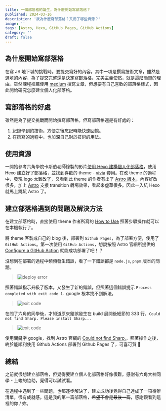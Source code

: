 ```yaml
---
title: 一個部落格的誕生，為什麼開始寫部落格？
published: 2024-03-16
description: '我為什麼寫部落格？又用了哪些資源？'
image: ''
tags: [Astro, Hexo, GitHub Pages, GitHub Actions]
category: ''
draft: false 
---
```


## 為什麼開始寫部落格
在寫 JS 地下城的挑戰時，要提交寫好的內容，其中一項是撰寫技術文章，雖然是選填的內容，為了提交完整還是決定寫部落格，完美主義使然，就是這麼簡單的理由。雖然課程推薦使用 [medium](https://medium.com/) 撰寫文章，但想要有自己喜歡的部落格樣式，因此開始研究怎麼建立個人化部落格。

## 寫部落格的好處
雖然是為了提交挑戰而開始撰寫部落格，但寫部落格還是有好處的：
1. 紀錄學到的技術，方便之後忘記時能快速回憶。
2. 在撰寫的過程中，也加深自己對於技術的用法。

## 使用資源
一開始參考六角學院卡斯伯老師錄製的影片[使用 Hexo 建構個人化部落格](https://www.youtube.com/watch?v=jOJI9ekTzK8)，使用 Hexo 建立好了部落格，並找到喜歡的 theme - [vivia](https://github.com/saicaca/hexo-theme-vivia) 套用。在改 theme 的過程中，發現 logo 太難改了，又看到此 theme 的作者有出了 [Astro 版本](https://github.com/saicaca/fuwari)，內容好改很多，加上 [Astro](https://astro.build/) 支援 transition 轉場效果，看起來虛華很多。因此一入坑 Hexo 就馬上跳坑 Astro 了。

## 建立部落格遇到的問題及解決方法
在建立部落格時，直接使用 theme 作者所寫的 [How to Use](https://github.com/saicaca/fuwari?tab=readme-ov-file#-how-to-use) 照著步驟操作就可以在本機執行了。

將 theme 客製成自己的 blog 後，部署到 `Github Pages`，為了部署方便，使用了 `GitHub Actions`。第一次使用 `GitHub Actions`，想說按照 Astro 官網所提供的 [Configure a GitHub Action](https://docs.astro.build/en/guides/deploy/github/#configure-a-github-action) 就能成功部署了吧！？

沒想到在部署的過程中頻頻發生錯誤，看了一下錯誤都是 `node.js`, `pnpm` 版本的問題。
> ![deploy error](https://firebasestorage.googleapis.com/v0/b/clara-blog.appspot.com/o/1_deploy_error.png?alt=media&token=6eaa2969-56fe-4d32-8189-aad2af4ba0ff "deploy error")

照著錯誤指示升級了版本，又發生了新的錯誤，但照著這個錯誤提示 `Process completed with exit code 1.` google 根本找不到解法。
> ![exit code](https://firebasestorage.googleapis.com/v0/b/clara-blog.appspot.com/o/1_exit_code_1.png?alt=media&token=0d797e33-34af-4a83-8f2f-fda0e8e81967 "exit code")

在問了六角的同學後，才知道原來錯誤發生在 build 展開後細節的 333 行，`Could not find Sharp. Please install Sharp...`
> ![exit code](https://firebasestorage.googleapis.com/v0/b/clara-blog.appspot.com/o/1_sharp_install.png?alt=media&token=64e199b6-ecd8-41ba-bd3f-a8cc17e229cf "exit code")


使用關鍵字 google，找到 Astro 官網的 [Could not find Sharp.](https://docs.astro.build/en/reference/errors/missing-sharp/)，照著操作之後，終於能順利使用 Github Actions 部署到 Github Pages 了，可喜可賀 🎉

## 總結
之前就很想建立部落格，但覺得要建立個人化部落格好像很難。感謝有六角大神同學 - 上竣的協助，覺得可以試試看。

在過程中遇到了一些問題，也都逐步解決了，建立成功後覺得自己達成了一項待辦清單，很有成就感。這是我的第一篇部落格，~~希望不會是最後一篇~~，感謝觀看到這裡的你 / 妳。